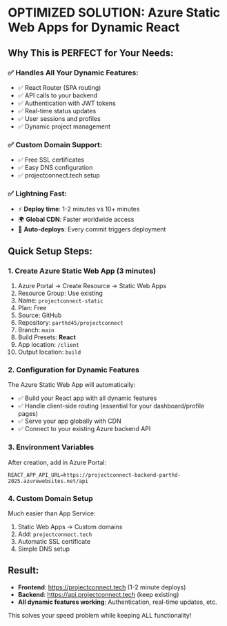 # OPTIMIZED SOLUTION: Azure Static Web Apps for Dynamic React

## Why This is PERFECT for Your Needs:

### ✅ **Handles All Your Dynamic Features:**
- ✅ React Router (SPA routing)
- ✅ API calls to your backend
- ✅ Authentication with JWT tokens
- ✅ Real-time status updates
- ✅ User sessions and profiles
- ✅ Dynamic project management

### ✅ **Custom Domain Support:**
- ✅ Free SSL certificates
- ✅ Easy DNS configuration
- ✅ projectconnect.tech setup

### ✅ **Lightning Fast:**
- ⚡ **Deploy time**: 1-2 minutes vs 10+ minutes
- 🌍 **Global CDN**: Faster worldwide access
- 🔄 **Auto-deploys**: Every commit triggers deployment

## Quick Setup Steps:

### 1. Create Azure Static Web App (3 minutes)
1. Azure Portal → Create Resource → Static Web Apps
2. Resource Group: Use existing
3. Name: `projectconnect-static`
4. Plan: Free
5. Source: GitHub
6. Repository: `parthd45/projectconnect`
7. Branch: `main`
8. Build Presets: **React**
9. App location: `/client`
10. Output location: `build`

### 2. Configuration for Dynamic Features
The Azure Static Web App will automatically:
- ✅ Build your React app with all dynamic features
- ✅ Handle client-side routing (essential for your dashboard/profile pages)
- ✅ Serve your app globally with CDN
- ✅ Connect to your existing Azure backend API

### 3. Environment Variables
After creation, add in Azure Portal:
```
REACT_APP_API_URL=https://projectconnect-backend-parthd-2025.azurewebsites.net/api
```

### 4. Custom Domain Setup
Much easier than App Service:
1. Static Web Apps → Custom domains
2. Add: `projectconnect.tech`
3. Automatic SSL certificate
4. Simple DNS setup

## Result:
- **Frontend**: https://projectconnect.tech (1-2 minute deploys)
- **Backend**: https://api.projectconnect.tech (keep existing)
- **All dynamic features working**: Authentication, real-time updates, etc.

This solves your speed problem while keeping ALL functionality!
